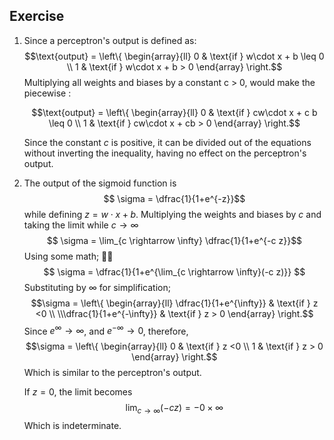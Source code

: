 ## Exercise 
1. Since a perceptron's output is defined as:
   $$\text{output} = \left\{ \begin{array}{ll}   0 & \text{if } w\cdot x + b \leq 0 \\ 1 & \text{if } w\cdot x + b > 0 \end{array} \right.$$ 
   Multiplying all weights and biases by a constant c > 0, would make the piecewise :

   $$\text{output} = \left\{ \begin{array}{ll}   0 & \text{if } cw\cdot x + c  b \leq 0 \\ 1 & \text{if } cw\cdot x + cb > 0 \end{array} \right.$$ 

   Since the constant $c$ is positive, it can be divided out of the equations without inverting the inequality, having no effect on the perceptron's output.

2. The output of the sigmoid function is 
   $$ \sigma = \dfrac{1}{1+e^{-z}}$$
   while defining $z = w \cdot x + b$.
   Multiplying the weights and biases by $c$ and taking the limit while $c \rightarrow \infty$ 
   $$ \sigma = \lim_{c \rightarrow \infty} \dfrac{1}{1+e^{-c z}}$$
   Using some math; 🤷‍♂️
   $$ \sigma = \dfrac{1}{1+e^{\lim_{c \rightarrow \infty}(-c z)}} $$
   Substituting by $\infty$ for simplification;
   $$\sigma = \left\{ \begin{array}{ll}   \dfrac{1}{1+e^{\infty}} & \text{if } z <0 \\ \\\dfrac{1}{1+e^{-\infty}} & \text{if } z > 0 \end{array} \right.$$ 
   Since $e^\infty \rightarrow \infty$, and $e^{-\infty} \rightarrow 0$, therefore,
   $$\sigma = \left\{ \begin{array}{ll}   0 & \text{if } z <0 \\ 1 & \text{if } z > 0 \end{array} \right.$$ 
   Which is similar to the perceptron's output.

   If $z = 0$, the limit becomes
   $$\lim_{c \rightarrow \infty}(-c z) = - 0 \times \infty$$
   Which is indeterminate.
   
   

   